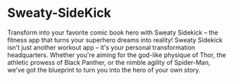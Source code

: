 # Sweaty-SideKick

Transform into your favorite comic book hero with Sweaty Sidekick – the fitness app that turns your superhero dreams into reality!
Sweaty Sidekick isn't just another workout app – it's your personal transformation headquarters. Whether you're aiming for the god-like physique of Thor, the athletic prowess of Black Panther, or the nimble agility of Spider-Man, we've got the blueprint to turn you into the hero of your own story.
